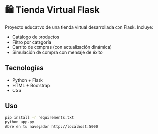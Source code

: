 # 🛍️ Tienda Virtual Flask

Proyecto educativo de una tienda virtual desarrollada con Flask. Incluye:

- Catálogo de productos
- Filtro por categoría
- Carrito de compras (con actualización dinámica)
- Simulación de compra con mensaje de éxito

## Tecnologías
- Python + Flask
- HTML + Bootstrap
- CSS

## Uso

```bash
pip install -r requirements.txt
python app.py
Abre en tu navegador http://localhost:5000
